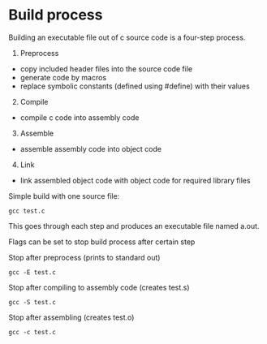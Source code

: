 # Build process

Building an executable file out of c source code is a four-step process.

1. Preprocess
  - copy included header files into the source code file
  - generate code by macros
  - replace symbolic constants (defined using #define) with their values
2. Compile
  - compile c code into assembly code
3. Assemble
  - assemble assembly code into object code
4. Link
  - link assembled object code with object code for required library files  

Simple build with one source file:

```
gcc test.c
```

This goes through each step and produces an executable file named a.out.

Flags can be set to stop build process after certain step

Stop after preprocess (prints to standard out)
```
gcc -E test.c
```

Stop after compiling to assembly code (creates test.s)
```
gcc -S test.c
```

Stop after assembling (creates test.o)
```
gcc -c test.c
```

